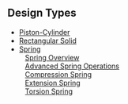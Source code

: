 ## Design Types

* [Piston-Cylinder](pcyl)
* [Rectangular Solid](r_solid)
* [Spring](spring_oview)   
  &nbsp;&nbsp; [Spring Overview](spring_oview)   
  &nbsp;&nbsp; [Advanced Spring Operations](advancedSpringOperations)   
  &nbsp;&nbsp; [Compression Spring](c_spring)   
  &nbsp;&nbsp; [Extension Spring](e_spring)   
  &nbsp;&nbsp; [Torsion Spring](t_spring)   

